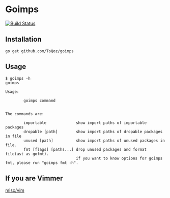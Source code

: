 # Goimps

[![Build Status](https://travis-ci.org/ToQoz/goimps.svg?branch=master)](https://travis-ci.org/ToQoz/goimps)

## Installation

`go get github.com/ToQoz/goimps`

## Usage

```
$ goimps -h
goimps

Usage:

        goimps command


The commands are:

        importable             show import paths of importable packages
        dropable [path]        show import paths of dropable packages in file
        unused [path]          show import paths of unused packages in file.
        fmt [flags] [paths...] drop unused packages and format file(ast as gofmt).
                               if you want to know options for goimps fmt, please run "goimps fmt -h".
```

## If you are Vimmer

[misc/vim](/misc/vim)
